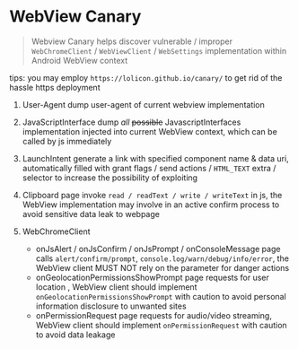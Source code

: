 # WebView Canary

> Webview Canary helps discover vulnerable / improper `WebChromeClient` / `WebViewClient` / `WebSettings` implementation within Android WebView context

tips: you may employ `https://lolicon.github.io/canary/` to get rid of the hassle https deployment

1. User-Agent
   dump user-agent of current webview implementation

2. JavaScriptInterface
   dump _all_ ~~possible~~ JavascriptInterfaces implementation injected into current WebView context, which can be called by js immediately

3. LaunchIntent
   generate a link with specified component name & data uri, automatically filled with grant flags / send actions / `HTML_TEXT` extra / selector to increase the possibility of exploiting

4. Clipboard
   page invoke `read / readText / write / writeText` in js, the WebView implementation may involve in an active confirm process to avoid sensitive data leak to webpage

5. WebChromeClient
   - onJsAlert / onJsConfirm / onJsPrompt / onConsoleMessage
     page calls `alert/confirm/prompt`, `console.log/warn/debug/info/error`, the WebView client MUST NOT rely on the parameter for danger actions
   - onGeolocationPermissionsShowPrompt
     page requests for user location , WebView client should implement `onGeolocationPermissionsShowPrompt` with caution to avoid personal information disclosure to unwanted sites
   - onPermissionRequest
     page requests for audio/video streaming, WebView client should implement `onPermissionRequest` with caution to avoid data leakage
